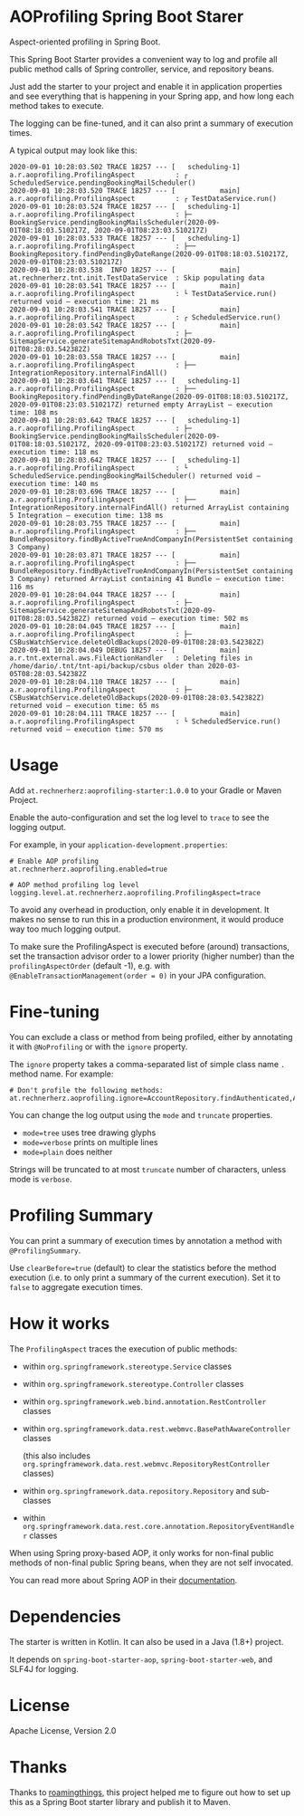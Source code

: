 # AOProfiling Spring Boot Starer

Aspect-oriented profiling in Spring Boot.

This Spring Boot Starter provides a convenient way to log and profile
 all public method calls of Spring controller, service, and repository beans.

Just add the starter to your project and enable it in application properties 
and see everything that is happening in your Spring app, and how long each method takes to execute.

The logging can be fine-tuned, and it can also print a summary of execution times.

A typical output may look like this:

```
2020-09-01 10:28:03.502 TRACE 18257 --- [   scheduling-1] a.r.aoprofiling.ProfilingAspect          : ┌ ScheduledService.pendingBookingMailScheduler()
2020-09-01 10:28:03.520 TRACE 18257 --- [           main] a.r.aoprofiling.ProfilingAspect          : ┌ TestDataService.run()
2020-09-01 10:28:03.524 TRACE 18257 --- [   scheduling-1] a.r.aoprofiling.ProfilingAspect          : ├─ BookingService.pendingBookingMailsScheduler(2020-09-01T08:18:03.510217Z, 2020-09-01T08:23:03.510217Z)
2020-09-01 10:28:03.533 TRACE 18257 --- [   scheduling-1] a.r.aoprofiling.ProfilingAspect          : ├── BookingRepository.findPendingByDateRange(2020-09-01T08:18:03.510217Z, 2020-09-01T08:23:03.510217Z)
2020-09-01 10:28:03.538  INFO 18257 --- [           main] at.rechnerherz.tnt.init.TestDataService  : Skip populating data
2020-09-01 10:28:03.541 TRACE 18257 --- [           main] a.r.aoprofiling.ProfilingAspect          : └ TestDataService.run() returned void — execution time: 21 ms
2020-09-01 10:28:03.541 TRACE 18257 --- [           main] a.r.aoprofiling.ProfilingAspect          : ┌ ScheduledService.run()
2020-09-01 10:28:03.542 TRACE 18257 --- [           main] a.r.aoprofiling.ProfilingAspect          : ├─ SitemapService.generateSitemapAndRobotsTxt(2020-09-01T08:28:03.542382Z)
2020-09-01 10:28:03.558 TRACE 18257 --- [           main] a.r.aoprofiling.ProfilingAspect          : ├── IntegrationRepository.internalFindAll()
2020-09-01 10:28:03.641 TRACE 18257 --- [   scheduling-1] a.r.aoprofiling.ProfilingAspect          : ├── BookingRepository.findPendingByDateRange(2020-09-01T08:18:03.510217Z, 2020-09-01T08:23:03.510217Z) returned empty ArrayList — execution time: 108 ms
2020-09-01 10:28:03.642 TRACE 18257 --- [   scheduling-1] a.r.aoprofiling.ProfilingAspect          : ├─ BookingService.pendingBookingMailsScheduler(2020-09-01T08:18:03.510217Z, 2020-09-01T08:23:03.510217Z) returned void — execution time: 118 ms
2020-09-01 10:28:03.642 TRACE 18257 --- [   scheduling-1] a.r.aoprofiling.ProfilingAspect          : └ ScheduledService.pendingBookingMailScheduler() returned void — execution time: 140 ms
2020-09-01 10:28:03.696 TRACE 18257 --- [           main] a.r.aoprofiling.ProfilingAspect          : ├── IntegrationRepository.internalFindAll() returned ArrayList containing 5 Integration — execution time: 138 ms
2020-09-01 10:28:03.755 TRACE 18257 --- [           main] a.r.aoprofiling.ProfilingAspect          : ├── BundleRepository.findByActiveTrueAndCompanyIn(PersistentSet containing 3 Company)
2020-09-01 10:28:03.871 TRACE 18257 --- [           main] a.r.aoprofiling.ProfilingAspect          : ├── BundleRepository.findByActiveTrueAndCompanyIn(PersistentSet containing 3 Company) returned ArrayList containing 41 Bundle — execution time: 116 ms
2020-09-01 10:28:04.044 TRACE 18257 --- [           main] a.r.aoprofiling.ProfilingAspect          : ├─ SitemapService.generateSitemapAndRobotsTxt(2020-09-01T08:28:03.542382Z) returned void — execution time: 502 ms
2020-09-01 10:28:04.045 TRACE 18257 --- [           main] a.r.aoprofiling.ProfilingAspect          : ├─ CSBusWatchService.deleteOldBackups(2020-09-01T08:28:03.542382Z)
2020-09-01 10:28:04.049 DEBUG 18257 --- [           main] a.r.tnt.external.aws.FileActionHandler   : Deleting files in /home/dario/.tnt/tnt-api/backup/csbus older than 2020-03-05T08:28:03.542382Z
2020-09-01 10:28:04.110 TRACE 18257 --- [           main] a.r.aoprofiling.ProfilingAspect          : ├─ CSBusWatchService.deleteOldBackups(2020-09-01T08:28:03.542382Z) returned void — execution time: 65 ms
2020-09-01 10:28:04.111 TRACE 18257 --- [           main] a.r.aoprofiling.ProfilingAspect          : └ ScheduledService.run() returned void — execution time: 570 ms

```
 
# Usage

Add `at.rechnerherz:aoprofiling-starter:1.0.0` to your Gradle or Maven Project. 

Enable the auto-configuration and set the log level to `trace` to see the logging output.

For example, in your `application-development.properties`:

    # Enable AOP profiling
    at.rechnerherz.aoprofiling.enabled=true
    
    # AOP method profiling log level
    logging.level.at.rechnerherz.aoprofiling.ProfilingAspect=trace

To avoid any overhead in production, only enable it in development. 
It makes no sense to run this in a production environment, it would produce way too much logging output.

To make sure the ProfilingAspect is executed before (around) transactions, set the
transaction advisor order to a lower priority (higher number) than the `profilingAspectOrder` (default -1),
e.g. with `@EnableTransactionManagement(order = 0)` in your JPA configuration.

# Fine-tuning

You can exclude a class or method from being profiled, either by annotating it with `@NoProfiling`
or with the `ignore` property.
 
The `ignore` property takes a comma-separated list of simple class name `.` method name. For example:

    # Don't profile the following methods:
    at.rechnerherz.aoprofiling.ignore=AccountRepository.findAuthenticated,AccountController.authenticatedAccount

You can change the log output using the `mode` and `truncate` properties.

- `mode=tree` uses tree drawing glyphs
- `mode=verbose` prints on multiple lines
- `mode=plain` does neither

Strings will be truncated to at most `truncate` number of characters, unless mode is `verbose`.

# Profiling Summary

You can print a summary of execution times by annotation a method with `@ProfilingSummary`.

Use `clearBefore=true` (default) to clear the statistics before the method execution 
(i.e. to only print a summary of the current execution). Set it to `false` to aggregate execution times.

# How it works

The `ProfilingAspect` traces the execution of public methods:

- within `org.springframework.stereotype.Service` classes

- within `org.springframework.stereotype.Controller` classes

- within `org.springframework.web.bind.annotation.RestController` classes

- within `org.springframework.data.rest.webmvc.BasePathAwareController` classes

    (this also includes `org.springframework.data.rest.webmvc.RepositoryRestController` classes)

- within `org.springframework.data.repository.Repository` and sub-classes

- within `org.springframework.data.rest.core.annotation.RepositoryEventHandler` classes

When using Spring proxy-based AOP, it only works for non-final public methods of non-final public Spring beans,
when they are not self invocated.

You can read more about Spring AOP in their [documentation](https://docs.spring.io/spring/docs/current/spring-framework-reference/core.html#aop).

# Dependencies

The starter is written in Kotlin. It can also be used in a Java (1.8+) project. 

It depends on `spring-boot-starter-aop`, `spring-boot-starter-web`, and SLF4J for logging.

# License

Apache License, Version 2.0

# Thanks

Thanks to [roamingthings](https://github.com/roamingthings/workbench-spring-boot-starter-gradle), 
this project helped me to figure out how to set up this as a Spring Boot starter library and publish it to Maven.

